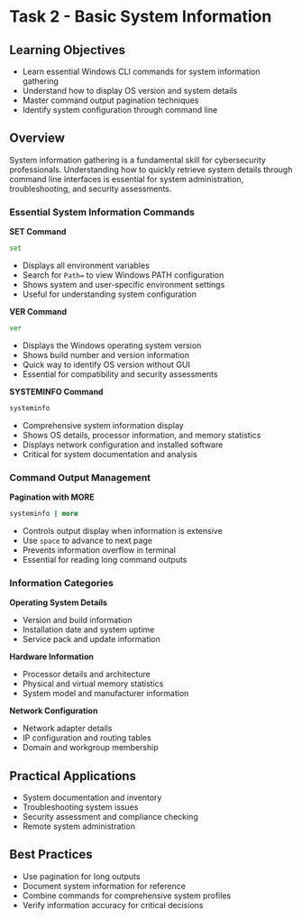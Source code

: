 # Task 2 - Basic System Information

## Learning Objectives
- Learn essential Windows CLI commands for system information gathering
- Understand how to display OS version and system details
- Master command output pagination techniques
- Identify system configuration through command line

## Overview
System information gathering is a fundamental skill for cybersecurity professionals. Understanding how to quickly retrieve system details through command line interfaces is essential for system administration, troubleshooting, and security assessments.

### Essential System Information Commands

**SET Command**
```cmd
set
```
- Displays all environment variables
- Search for `Path=` to view Windows PATH configuration
- Shows system and user-specific environment settings
- Useful for understanding system configuration

**VER Command**
```cmd
ver
```
- Displays the Windows operating system version
- Shows build number and version information
- Quick way to identify OS version without GUI
- Essential for compatibility and security assessments

**SYSTEMINFO Command**
```cmd
systeminfo
```
- Comprehensive system information display
- Shows OS details, processor information, and memory statistics
- Displays network configuration and installed software
- Critical for system documentation and analysis

### Command Output Management

**Pagination with MORE**
```cmd
systeminfo | more
```
- Controls output display when information is extensive
- Use `space` to advance to next page
- Prevents information overflow in terminal
- Essential for reading long command outputs

### Information Categories

**Operating System Details**
- Version and build information
- Installation date and system uptime
- Service pack and update information

**Hardware Information**
- Processor details and architecture
- Physical and virtual memory statistics
- System model and manufacturer information

**Network Configuration**
- Network adapter details
- IP configuration and routing tables
- Domain and workgroup membership

## Practical Applications
- System documentation and inventory
- Troubleshooting system issues
- Security assessment and compliance checking
- Remote system administration

## Best Practices
- Use pagination for long outputs
- Document system information for reference
- Combine commands for comprehensive system profiles
- Verify information accuracy for critical decisions